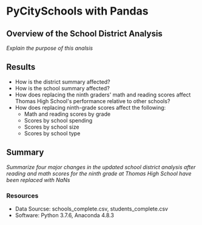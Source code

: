# PyCitySchools with Pandas

## Overview of the School District Analysis
*Explain the purpose of this analsis*

## Results
- How is the district summary affected?
- How is the school summary affected?
- How does replacing the ninth graders' math and reading scores affect Thomas High School's performance relative to other schools?
- How does replacing ninth-grade scores affect the following:
  - Math and reading scores by grade
  - Scores by school spending
  - Scores by school size
  - Scores by school type

## Summary
*Summarize four major changes in the updated school district analysis after reading and math scores for the ninth grade at Thomas High School have been replaced with NaNs*

### Resources
- Data Sourcse: schools_complete.csv, students_complete.csv
- Software: Python 3.7.6, Anaconda 4.8.3

